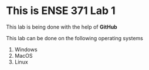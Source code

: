 # This is ENSE 371 Lab 1  

This lab is being done with the help of **GitHub**

This lab can be done on the following operating systems  
1. Windows
2. MacOS
3. Linux